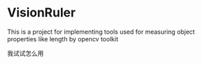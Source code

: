 # VisionRuler

This is a project for implementing tools used for measuring object properties like length by opencv toolkit

我试试怎么用

